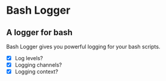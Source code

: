 Bash Logger
===========

A logger for bash
-----------------

Bash Logger gives you powerful logging for your bash scripts.

- [x] Log levels?      
- [x] Logging channels?
- [x] Logging context? 
